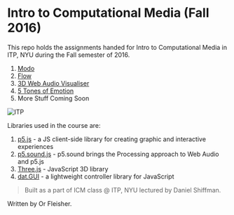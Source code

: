 # Intro to Computational Media (Fall 2016)
This repo holds the assignments handed for Intro to Computational Media in ITP, NYU during the Fall semester of 2016.

1. [Modo](https://juniorxsound.github.io/Flow/)
2. [Flow](https://juniorxsound.github.io/Flow/)
3. [3D Web Audio Visualiser](https://juniorxsound.github.io/Flow/)
4. [5 Tones of Emotion](https://juniorxsound.github.io/Flow/)
5. More Stuff Coming Soon

![ITP](https://github.com/juniorxsound/ICM/blob/master/assets/itp_logo.png "ITP Logo")

Libraries used in the course are:
1. [p5.js](https://github.com/processing/p5.js) - a JS client-side library for creating graphic and interactive experiences
2. [p5.sound.js](https://github.com/processing/p5.js-sound) - p5.sound brings the Processing approach to Web Audio and p5.js
3. [Three.js](https://github.com/mrdoob/three.js) - JavaScript 3D library
4. [dat.GUI](https://github.com/dataarts/dat.gui) - a lightweight controller library for JavaScript

> Built as a part of ICM class @ ITP, NYU lectured by Daniel Shiffman.

Written by Or Fleisher.
